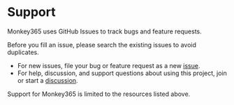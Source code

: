 # Support

Monkey365 uses GitHub Issues to track bugs and feature requests.

Before you fill an issue, please search the existing issues to avoid duplicates.

- For new issues, file your bug or feature request as a new [issue].
- For help, discussion, and support questions about using this project, join or start a [discussion].

Support for Monkey365 is limited to the resources listed above.

[issue]: https://github.com/silverhack/monkey365/issues
[discussion]: https://github.com/silverhack/monkey365/discussions
